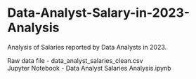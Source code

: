# Data-Analyst-Salary-in-2023-Analysis
Analysis of Salaries reported by Data Analysts in 2023. 

Raw data file - data_analyst_salaries_clean.csv  
Jupyter Notebook - Data Analyst Salaries Analysis.ipynb
